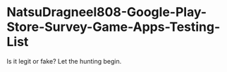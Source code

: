 # NatsuDragneel808-Google-Play-Store-Survey-Game-Apps-Testing-List
Is it legit or fake? Let the hunting begin.
